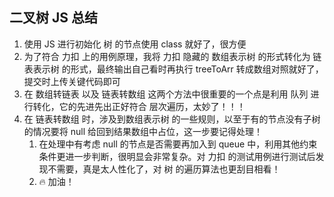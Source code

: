 ## 二叉树 JS 总结
1. 使用 JS 进行初始化 树 的节点使用 class 就好了，很方便
2. 为了符合 力扣 上的用例原理，我将 力扣 隐藏的 数组表示树 的形式转化为 链表表示树 的形式，最终输出自己看时再执行 treeToArr 转成数组对照就好了，提交时上传关键代码即可
3. 在 数组转链表 以及 链表转数组 这两个方法中很重要的一个点是利用 队列 进行转化，它的先进先出正好符合 层次遍历，太妙了！！！
4. 在 链表转数组 时，涉及到数组表示树 的一些规则，以至于有的节点没有子树的情况要将 null 给回到结果数组中占位，这一步要记得处理！
   1. 在处理中有考虑 null 的节点是否需要再加入到 queue 中，利用其他约束条件更进一步判断，很明显会非常复杂。对 力扣 的测试用例进行测试后发现不需要，真是太人性化了，对 树 的遍历算法也更刮目相看！
   2. :fire: 加油！